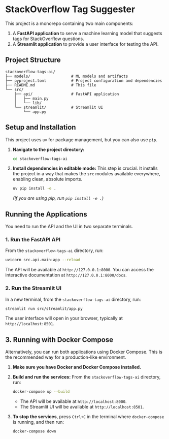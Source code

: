 # StackOverflow Tag Suggester

This project is a monorepo containing two main components:
1.  A **FastAPI application** to serve a machine learning model that suggests tags for StackOverflow questions.
2.  A **Streamlit application** to provide a user interface for testing the API.

## Project Structure

```
stackoverflow-tags-ai/
├── models/                  # ML models and artifacts
├── pyproject.toml           # Project configuration and dependencies
├── README.md                # This file
└── src/
    ├── api/                 # FastAPI application
    │   ├── main.py
    │   └── lib/
    └── streamlit/           # Streamlit UI
        └── app.py
```

## Setup and Installation

This project uses `uv` for package management, but you can also use `pip`.

1.  **Navigate to the project directory:**
    ```bash
    cd stackoverflow-tags-ai
    ```

2.  **Install dependencies in editable mode:**
    This step is crucial. It installs the project in a way that makes the `src` modules available everywhere, enabling clean, absolute imports.
    ```bash
    uv pip install -e .
    ```
    *(If you are using pip, run `pip install -e .`)*

## Running the Applications

You need to run the API and the UI in two separate terminals.

### 1. Run the FastAPI API

From the `stackoverflow-tags-ai` directory, run:
```bash
uvicorn src.api.main:app --reload
```
The API will be available at `http://127.0.0.1:8000`. You can access the interactive documentation at `http://127.0.0.1:8000/docs`.

### 2. Run the Streamlit UI

In a new terminal, from the `stackoverflow-tags-ai` directory, run:
```bash
streamlit run src/streamlit/app.py
```
The user interface will open in your browser, typically at `http://localhost:8501`.

## 3. Running with Docker Compose

Alternatively, you can run both applications using Docker Compose. This is the recommended way for a production-like environment.

1.  **Make sure you have Docker and Docker Compose installed.**

2.  **Build and run the services:**
    From the `stackoverflow-tags-ai` directory, run:
    ```bash
    docker-compose up --build
    ```
    - The API will be available at `http://localhost:8000`.
    - The Streamlit UI will be available at `http://localhost:8501`.

3.  **To stop the services**, press `Ctrl+C` in the terminal where `docker-compose` is running, and then run:
    ```bash
    docker-compose down
    ```
